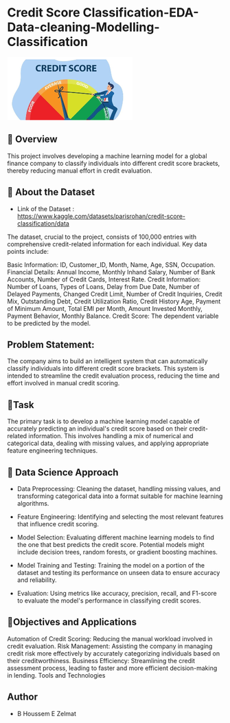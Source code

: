 # Credit Score Classification-EDA-Data-cleaning-Modelling-Classification

![alt text](https://github.com/BheZelmat/Credit-Score-Classification-EDA-Data-cleaning-Modelling-Classification-/blob/main/img.png?raw=true)


## 📝 Overview

This project involves developing a machine learning model for a global finance company to classify individuals into different credit score brackets, thereby reducing manual effort in credit evaluation. 

## 📝 About the Dataset

- Link of the Dataset : https://www.kaggle.com/datasets/parisrohan/credit-score-classification/data
  
The dataset, crucial to the project, consists of 100,000 entries with comprehensive credit-related information for each individual. Key data points include:

Basic Information: ID, Customer_ID, Month, Name, Age, SSN, Occupation.
Financial Details: Annual Income, Monthly Inhand Salary, Number of Bank Accounts, Number of Credit Cards, Interest Rate.
Credit Information: Number of Loans, Types of Loans, Delay from Due Date, Number of Delayed Payments, Changed Credit Limit, Number of Credit Inquiries, Credit Mix, Outstanding Debt, Credit Utilization Ratio, Credit History Age, Payment of Minimum Amount, Total EMI per Month, Amount Invested Monthly, Payment Behavior, Monthly Balance.
Credit Score: The dependent variable to be predicted by the model.
## Problem Statement:
The company aims to build an intelligent system that can automatically classify individuals into different credit score brackets. This system is intended to streamline the credit evaluation process, reducing the time and effort involved in manual credit scoring.

## 📝Task
The primary task is to develop a machine learning model capable of accurately predicting an individual's credit score based on their credit-related information. This involves handling a mix of numerical and categorical data, dealing with missing values, and applying appropriate feature engineering techniques.

## 📝 Data Science Approach
- Data Preprocessing: Cleaning the dataset, handling missing values, and transforming categorical data into a format suitable for machine learning algorithms.

- Feature Engineering: Identifying and selecting the most relevant features that influence credit scoring.

-  Model Selection: Evaluating different machine learning models to find the one that best predicts the credit score. Potential models might include  decision trees, random forests, or gradient boosting machines.

- Model Training and Testing: Training the model on a portion of the dataset and testing its performance on unseen data to ensure accuracy and reliability.

- Evaluation: Using metrics like accuracy, precision, recall, and F1-score to evaluate the model's performance in classifying credit scores.


## 📝Objectives and Applications
Automation of Credit Scoring: Reducing the manual workload involved in credit evaluation.
Risk Management: Assisting the company in managing credit risk more effectively by accurately categorizing individuals based on their creditworthiness.
Business Efficiency: Streamlining the credit assessment process, leading to faster and more efficient decision-making in lending.
Tools and Technologies




## Author 
- B Houssem E Zelmat 
